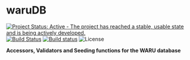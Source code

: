 # waruDB

[![Project Status: Active - The project has reached a stable, usable state and is being actively developed.](http://www.repostatus.org/badges/latest/active.svg)](http://www.repostatus.org/#active) [![Build Status](https://travis-ci.org/aberWARU/waruDB.svg?branch=master)](https://travis-ci.org/aberWARU/waruDB) [![Build status](https://ci.appveyor.com/api/projects/status/0xyi96bu7n0d8mci/branch/master?svg=true)](https://ci.appveyor.com/project/wilsontom/warudb/branch/master) ![License](https://img.shields.io/badge/license-GNU%20GPL%20v3.0-blue.svg "GNU GPL v3.0")

__Accessors, Validators and Seeding functions for the WARU database__




